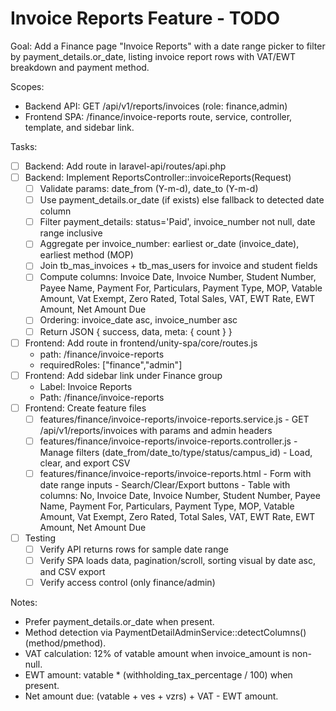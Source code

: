# Invoice Reports Feature - TODO

Goal: Add a Finance page "Invoice Reports" with a date range picker to filter by payment_details.or_date, listing invoice report rows with VAT/EWT breakdown and payment method.

Scopes:
- Backend API: GET /api/v1/reports/invoices (role: finance,admin)
- Frontend SPA: /finance/invoice-reports route, service, controller, template, and sidebar link.

Tasks:
- [ ] Backend: Add route in laravel-api/routes/api.php
- [ ] Backend: Implement ReportsController::invoiceReports(Request)
  - [ ] Validate params: date_from (Y-m-d), date_to (Y-m-d)
  - [ ] Use payment_details.or_date (if exists) else fallback to detected date column
  - [ ] Filter payment_details: status='Paid', invoice_number not null, date range inclusive
  - [ ] Aggregate per invoice_number: earliest or_date (invoice_date), earliest method (MOP)
  - [ ] Join tb_mas_invoices + tb_mas_users for invoice and student fields
  - [ ] Compute columns:
        Invoice Date, Invoice Number, Student Number, Payee Name,
        Payment For, Particulars, Payment Type, MOP,
        Vatable Amount, Vat Exempt, Zero Rated, Total Sales, VAT, EWT Rate, EWT Amount, Net Amount Due
  - [ ] Ordering: invoice_date asc, invoice_number asc
  - [ ] Return JSON { success, data, meta: { count } }
- [ ] Frontend: Add route in frontend/unity-spa/core/routes.js
  - path: /finance/invoice-reports
  - requiredRoles: ["finance","admin"]
- [ ] Frontend: Add sidebar link under Finance group
  - Label: Invoice Reports
  - Path: /finance/invoice-reports
- [ ] Frontend: Create feature files
  - [ ] features/finance/invoice-reports/invoice-reports.service.js
        - GET /api/v1/reports/invoices with params and admin headers
  - [ ] features/finance/invoice-reports/invoice-reports.controller.js
        - Manage filters (date_from/date_to/type/status/campus_id)
        - Load, clear, and export CSV
  - [ ] features/finance/invoice-reports/invoice-reports.html
        - Form with date range inputs
        - Search/Clear/Export buttons
        - Table with columns:
          No, Invoice Date, Invoice Number, Student Number, Payee Name, Payment For, Particulars, Payment Type, MOP, Vatable Amount, Vat Exempt, Zero Rated, Total Sales, VAT, EWT Rate, EWT Amount, Net Amount Due
- [ ] Testing
  - [ ] Verify API returns rows for sample date range
  - [ ] Verify SPA loads data, pagination/scroll, sorting visual by date asc, and CSV export
  - [ ] Verify access control (only finance/admin)

Notes:
- Prefer payment_details.or_date when present.
- Method detection via PaymentDetailAdminService::detectColumns() (method/pmethod).
- VAT calculation: 12% of vatable amount when invoice_amount is non-null.
- EWT amount: vatable * (withholding_tax_percentage / 100) when present.
- Net amount due: (vatable + ves + vzrs) + VAT - EWT amount.
